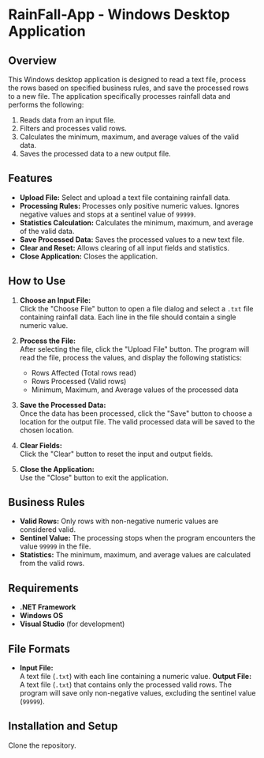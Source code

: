 # RainFall-App - Windows Desktop Application

## Overview

This Windows desktop application is designed to read a text file, process the rows based on specified business rules, and save the processed rows to a new file. The application specifically processes rainfall data and performs the following:

1. Reads data from an input file.
2. Filters and processes valid rows.
3. Calculates the minimum, maximum, and average values of the valid data.
4. Saves the processed data to a new output file.

## Features

- **Upload File:** Select and upload a text file containing rainfall data.
- **Processing Rules:** Processes only positive numeric values. Ignores negative values and stops at a sentinel value of `99999`.
- **Statistics Calculation:** Calculates the minimum, maximum, and average of the valid data.
- **Save Processed Data:** Saves the processed values to a new text file.
- **Clear and Reset:** Allows clearing of all input fields and statistics.
- **Close Application:** Closes the application.

## How to Use

1. **Choose an Input File:**  
   Click the "Choose File" button to open a file dialog and select a `.txt` file containing rainfall data. Each line in the file should contain a single numeric value.
   
2. **Process the File:**  
   After selecting the file, click the "Upload File" button. The program will read the file, process the values, and display the following statistics:
   - Rows Affected (Total rows read)
   - Rows Processed (Valid rows)
   - Minimum, Maximum, and Average values of the processed data
   
3. **Save the Processed Data:**  
   Once the data has been processed, click the "Save" button to choose a location for the output file. The valid processed data will be saved to the chosen location.
   
4. **Clear Fields:**  
   Click the "Clear" button to reset the input and output fields.
   
5. **Close the Application:**  
   Use the "Close" button to exit the application.

## Business Rules

- **Valid Rows:** Only rows with non-negative numeric values are considered valid.
- **Sentinel Value:** The processing stops when the program encounters the value `99999` in the file.
- **Statistics:** The minimum, maximum, and average values are calculated from the valid rows.

## Requirements

- **.NET Framework**
- **Windows OS**
- **Visual Studio** (for development)

## File Formats

- **Input File:**  
  A text file (`.txt`) with each line containing a numeric value.
   **Output File:**  
A text file (`.txt`) that contains only the processed valid rows. The program will save only non-negative values, excluding the sentinel value (`99999`).

## Installation and Setup

 Clone the repository.
